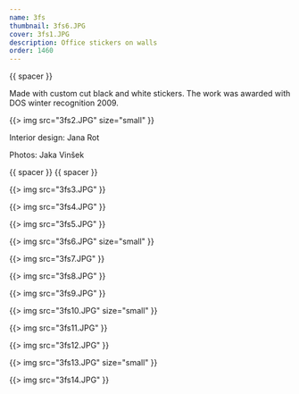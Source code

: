 ```yaml
---
name: 3fs
thumbnail: 3fs6.JPG
cover: 3fs1.JPG
description: Office stickers on walls
order: 1460
---
```


{{ spacer }}

Made with custom cut black and white stickers. The work was awarded with DOS winter recognition 2009. 

{{> img src="3fs2.JPG" size="small" }}

Interior design: Jana Rot

Photos: Jaka Vinšek

{{ spacer }} {{ spacer }}

{{> img src="3fs3.JPG" }}

{{> img src="3fs4.JPG" }}

{{> img src="3fs5.JPG" }}

{{> img src="3fs6.JPG" size="small" }}

{{> img src="3fs7.JPG" }}

{{> img src="3fs8.JPG" }}

{{> img src="3fs9.JPG" }}

{{> img src="3fs10.JPG" size="small" }}

{{> img src="3fs11.JPG" }}

{{> img src="3fs12.JPG" }}

{{> img src="3fs13.JPG" size="small" }}

{{> img src="3fs14.JPG" }}